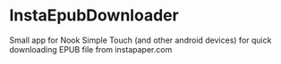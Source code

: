 InstaEpubDownloader
===================

Small app for Nook Simple Touch (and other android devices) for quick downloading EPUB file from instapaper.com

